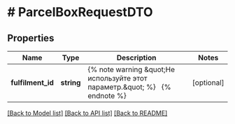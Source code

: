 # # ParcelBoxRequestDTO

## Properties

Name | Type | Description | Notes
------------ | ------------- | ------------- | -------------
**fulfilment_id** | **string** | {% note warning \&quot;Не используйте этот параметр.\&quot; %}     {% endnote %} | [optional]

[[Back to Model list]](../../README.md#models) [[Back to API list]](../../README.md#endpoints) [[Back to README]](../../README.md)
